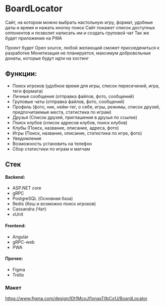 # BoardLocator
Сайт, на котором можно выбрать настольную игру, формат, удобные даты и время и нажать кнопку поиск
Сайт покажет список доступных оппонентов и позволит написать им и создать груповой чат
Так же будет приложение на PWA

Проект будет Open source, любой желающий сможет присоедениться к разработке
Монетизация не планируется, максимум добровольные донаты, которые будут идти на хостинг

## Функции:
- Поиск игроков (удобное время для игры, список пересечений, игра, теги формата)
- Личные сообщения (отправка файлов, фото, сообщений)
- Груповые чаты (отправка файлов, фото, сообщений)
- Профиль (фото, ник, нейм-тег, о себе, игры, режимы, список друзей, предпочитаемые места, статистика по играм)
- Друзья (Список друзей, приглашения в друзья по ссылке)
- Поиск клубов (список адресов клубов, поиск клубов)
- Клубы (Поиск, название, описание, адреса, фото)
- Игры (Поиск, название, описание, статистика по игре, фото)
- Уведомления
- Возможность установить на телефон
- Сбор статистики по играм и матчам

## Стек
#### Backend:
- ASP.NET core
- gRPC
- PostgreSQL (Основная база)
- Redis (Кеш и возможно поиск игроков)
- Cassandra (Чат)
- xUnit
#### Frontend:
- Angular
- gRPC-web
- PWA
#### Прочее:
- Figma
- Trello

### Макет
https://www.figma.com/design/lDt1McoJl1onasTIlbCxfJ/BoardLocator
